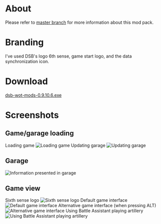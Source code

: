 # About #
Please refer to [master branch](https://github.com/atterdag/atterdag-wot-mods) for more information about this mod pack.

# Branding #
I've used DSB's logo 6th sense, game start logo, and the data synchronization icon.

# Download #
[dsb-wot-mods-0.9.10.6.exe](https://dl.dropboxusercontent.com/u/11915528/wot/dsb-wot-mods-0.9.10.6.exe)

# Screenshots #
## Game/garage loading ##
Loading game
![Loading game](https://raw.githubusercontent.com/atterdag/atterdag-wot-mods/dsb/dsb-wot-mods/screenshots/loading.jpg)
Updating garage
![Updating garage](https://raw.githubusercontent.com/atterdag/atterdag-wot-mods/dsb/dsb-wot-mods/screenshots/updating.jpg)
## Garage ##
![Information presented in garage](https://raw.githubusercontent.com/atterdag/atterdag-wot-mods/dsb/dsb-wot-mods/screenshots/garage.jpg)
## Game view ##
Sixth sense logo
![Sixth sense logo](https://raw.githubusercontent.com/atterdag/atterdag-wot-mods/dsb/dsb-wot-mods/screenshots/sixthsense.jpg)
Default game interface
![Default game interface](https://raw.githubusercontent.com/atterdag/atterdag-wot-mods/dsb/dsb-wot-mods/screenshots/default.jpg)
Alternative game interface (when pressing ALT)
![Alternative game interface](https://raw.githubusercontent.com/atterdag/atterdag-wot-mods/dsb/dsb-wot-mods/screenshots/alternative.jpg)
Using Battle Assistant playing artillery
![Using Battle Assistant playing artillery](https://raw.githubusercontent.com/atterdag/atterdag-wot-mods/dsb/dsb-wot-mods/screenshots/battleassistant.jpg)
